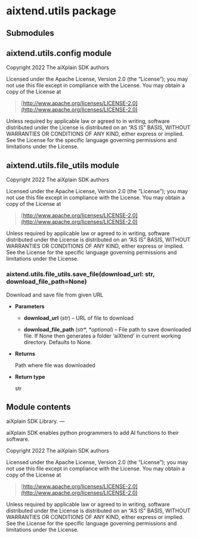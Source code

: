 # aixtend.utils package

## Submodules

## aixtend.utils.config module

Copyright 2022 The aiXplain SDK authors

Licensed under the Apache License, Version 2.0 (the “License”);
you may not use this file except in compliance with the License.
You may obtain a copy of the License at

> [http://www.apache.org/licenses/LICENSE-2.0](http://www.apache.org/licenses/LICENSE-2.0)

Unless required by applicable law or agreed to in writing, software
distributed under the License is distributed on an “AS IS” BASIS,
WITHOUT WARRANTIES OR CONDITIONS OF ANY KIND, either express or implied.
See the License for the specific language governing permissions and
limitations under the License.

## aixtend.utils.file_utils module

Copyright 2022 The aiXplain SDK authors

Licensed under the Apache License, Version 2.0 (the “License”);
you may not use this file except in compliance with the License.
You may obtain a copy of the License at

> [http://www.apache.org/licenses/LICENSE-2.0](http://www.apache.org/licenses/LICENSE-2.0)

Unless required by applicable law or agreed to in writing, software
distributed under the License is distributed on an “AS IS” BASIS,
WITHOUT WARRANTIES OR CONDITIONS OF ANY KIND, either express or implied.
See the License for the specific language governing permissions and
limitations under the License.


### aixtend.utils.file_utils.save_file(download_url: str, download_file_path=None)
Download and save file from given URL


* **Parameters**

    
    * **download_url** (*str*) – URL of file to download


    * **download_file_path** (*str**, **optional*) – File path to save downloaded file. If None then generates a folder ‘aiXtend’ in current working directory. Defaults to None.



* **Returns**

    Path where file was downloaded



* **Return type**

    str


## Module contents

aiXplain SDK Library.
—

aiXplain SDK enables python programmers to add AI functions
to their software.

Copyright 2022 The aiXplain SDK authors

Licensed under the Apache License, Version 2.0 (the “License”);
you may not use this file except in compliance with the License.
You may obtain a copy of the License at

> [http://www.apache.org/licenses/LICENSE-2.0](http://www.apache.org/licenses/LICENSE-2.0)

Unless required by applicable law or agreed to in writing, software
distributed under the License is distributed on an “AS IS” BASIS,
WITHOUT WARRANTIES OR CONDITIONS OF ANY KIND, either express or implied.
See the License for the specific language governing permissions and
limitations under the License.
